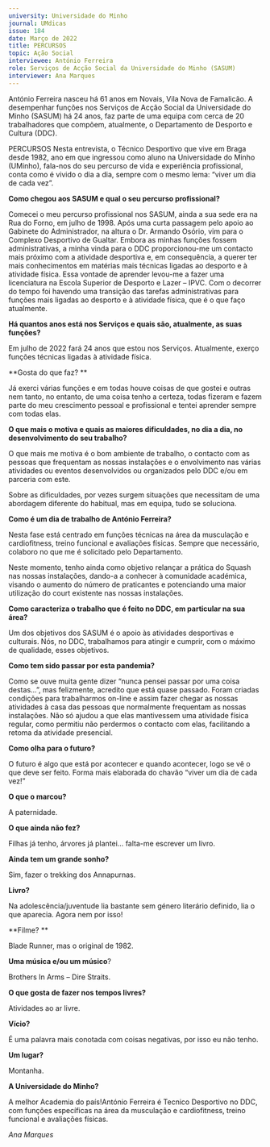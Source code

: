 ```yaml
---
university: Universidade do Minho
journal: UMdicas 
issue: 184
date: Março de 2022
title: PERCURSOS
topic: Ação Social
interviewee: António Ferreira
role: Serviços de Acção Social da Universidade do Minho (SASUM)
interviewer: Ana Marques
---
```





António Ferreira nasceu há 61 anos em Novais, Vila Nova de Famalicão. A desempenhar funções nos Serviços de Acção Social da Universidade do Minho (SASUM) há 24 anos, faz parte de uma equipa com cerca de 20 trabalhadores que compõem, atualmente, o Departamento de Desporto e Cultura (DDC).

PERCURSOS Nesta entrevista, o Técnico Desportivo que vive em Braga desde 1982, ano em que ingressou como aluno na Universidade do Minho (UMinho), fala-nos do seu percurso de vida e experiência profissional, conta como é vivido o dia a dia, sempre com o mesmo lema: “viver um dia de cada vez”.

**Como chegou aos SASUM e qual o seu percurso profissional?**

Comecei o meu percurso profissional nos SASUM, ainda a sua sede era na Rua do Forno, em julho de 1998. Após uma curta passagem pelo apoio ao Gabinete do Administrador, na altura o Dr. Armando Osório, vim para o Complexo Desportivo de Gualtar. Embora as minhas funções fossem administrativas, a minha vinda para o DDC proporcionou-me um contacto mais próximo com a atividade desportiva e, em consequência, a querer ter mais conhecimentos em matérias mais técnicas ligadas ao desporto e à atividade física. Essa vontade de aprender levou-me a fazer uma licenciatura na Escola Superior de Desporto e Lazer – IPVC. Com o decorrer do tempo foi havendo uma transição das tarefas administrativas para funções mais ligadas ao desporto e à atividade física, que é o que faço atualmente.

**Há quantos anos está nos Serviços e quais são, atualmente, as suas funções?**

Em julho de 2022 fará 24 anos que estou nos Serviços. Atualmente, exerço funções técnicas ligadas à atividade física.

**Gosta do que faz? **

Já exerci várias funções e em todas houve coisas de que gostei e outras nem tanto, no entanto, de uma coisa tenho a certeza, todas fizeram e fazem parte do meu crescimento pessoal e profissional e tentei aprender sempre com todas elas.

**O que mais o motiva e quais as maiores dificuldades, no dia a dia, no desenvolvimento do seu trabalho?**

O que mais me motiva é o bom ambiente de trabalho, o contacto com as pessoas que frequentam as nossas instalações e o envolvimento nas várias atividades ou eventos desenvolvidos ou organizados pelo DDC e/ou em parceria com este.

Sobre as dificuldades, por vezes surgem situações que necessitam de uma abordagem diferente do habitual, mas em equipa, tudo se soluciona.

**Como é um dia de trabalho de António Ferreira?**

Nesta fase está centrado em funções técnicas na área da musculação e cardiofitness, treino funcional e avaliações físicas. Sempre que necessário, colaboro no que me é solicitado pelo Departamento.

Neste momento, tenho ainda como objetivo relançar a prática do Squash nas nossas instalações, dando-a a conhecer à comunidade académica, visando o aumento do número de praticantes e potenciando uma maior utilização do court existente nas nossas instalações.

**Como caracteriza o trabalho que é feito no DDC, em particular na sua área?**


Um dos objetivos dos SASUM é o apoio às atividades desportivas e culturais. Nós, no DDC, trabalhamos para atingir e cumprir, com o máximo de qualidade, esses objetivos.

**Como tem sido passar por esta pandemia?** 


Como se ouve muita gente dizer “nunca pensei passar por uma coisa destas…”, mas felizmente, acredito que está quase passado. Foram criadas condições para trabalharmos on-line e assim fazer chegar as nossas atividades à casa das pessoas que normalmente frequentam as nossas instalações. Não só ajudou a que elas mantivessem uma atividade física regular, como permitiu não perdermos o contacto com elas, facilitando a retoma da atividade presencial.

**Como olha para o futuro?** 


O futuro é algo que está por acontecer e quando acontecer, logo se vê o que deve ser feito. Forma mais elaborada do chavão “viver um dia de cada vez!”

**O que o marcou?** 

A paternidade.

**O que ainda não fez?** 


Filhas já tenho, árvores já plantei… falta-me escrever um livro.

**Ainda tem um grande sonho?** 


Sim, fazer o trekking dos Annapurnas.

**Livro?** 


Na adolescência/juventude lia bastante sem género literário definido, lia o que aparecia. Agora nem por isso!

**Filme? **


Blade Runner, mas o original de 1982.

**Uma música e/ou um músico**? 


Brothers In Arms – Dire Straits.

**O que gosta de fazer nos tempos livres?** 

Atividades ao ar livre. 

**Vício?** 


É uma palavra mais conotada com coisas negativas, por isso eu não tenho.

**Um lugar?** 


Montanha.

**A Universidade do Minho?** 


A melhor Academia do país!António Ferreira é Tecnico Desportivo no DDC, com funções específicas na área da musculação e cardiofitness, treino funcional e avaliações físicas.

*Ana Marques*